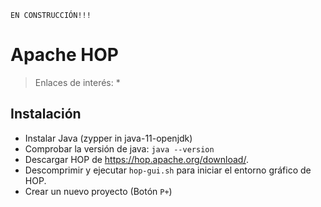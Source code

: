 
`EN CONSTRUCCIÓN!!!`

# Apache HOP

> Enlaces de interés:
> *

## Instalación

* Instalar Java (zypper in  java-11-openjdk)
* Comprobar la versión de java: `java --version`
* Descargar HOP de https://hop.apache.org/download/.
* Descomprimir y ejecutar `hop-gui.sh` para iniciar el entorno gráfico de HOP.
* Crear un nuevo proyecto (Botón `P+`)
